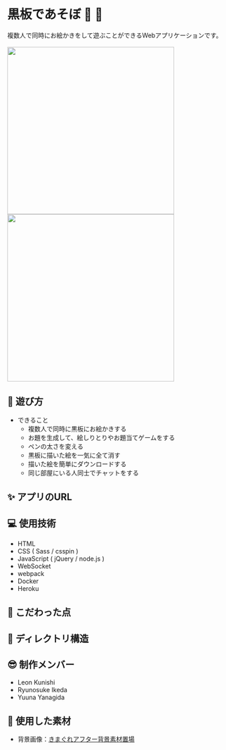 # 黒板であそぼ &#x1f3eb;  &#x1f3a8;
複数人で同時にお絵かきをして遊ぶことができるWebアプリケーションです。<br><br>
<image src="./oekakiChat/static/images/OGP.png" width="380px">
<image src="./oekakiChat/static/images/ogp-title.png" width="380px">

## &#x1f973; 遊び方
- できること
  - 複数人で同時に黒板にお絵かきする
  - お題を生成して、絵しりとりやお題当てゲームをする
  - ペンの太さを変える
  - 黒板に描いた絵を一気に全て消す
  - 描いた絵を簡単にダウンロードする
  - 同じ部屋にいる人同士でチャットをする

## 	&#x2728; アプリのURL

## &#x1f4bb; 使用技術
- HTML
- CSS ( Sass / csspin )
- JavaScript ( jQuery / node.js )
- WebSocket
- webpack
- Docker
- Heroku

## &#x1f4af; こだわった点

## &#x1f331; ディレクトリ構造

## &#x1f60e; 制作メンバー
- Leon Kunishi
- Ryunosuke Ikeda
- Yuuna Yanagida

## &#x1f647; 使用した素材
- 背景画像：[きまぐれアフター背景素材置場](https://k-after.at.webry.info/)
